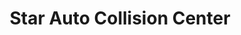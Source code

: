 ---
title: "Star Auto Collision Center"
url: /mamaroneck/star-auto-collision-center/
shop: car repair
---
